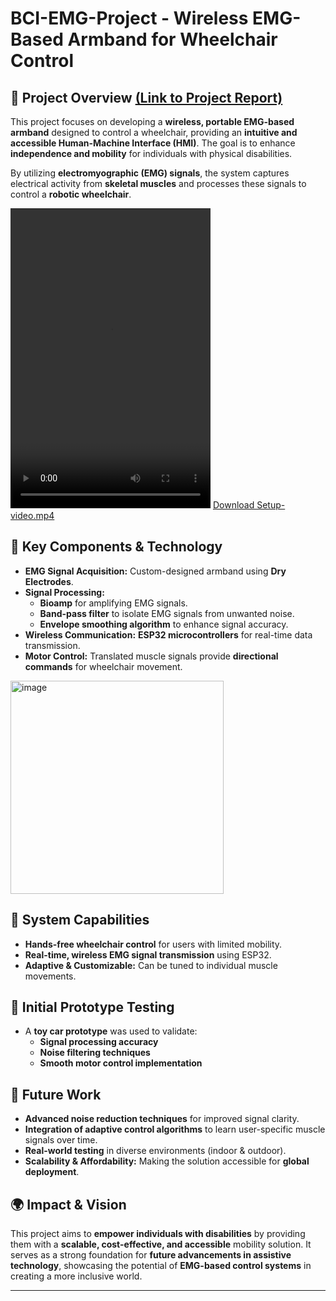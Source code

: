 # BCI-EMG-Project - Wireless EMG-Based Armband for Wheelchair Control  

## 🏥 Project Overview <a href="https://drive.google.com/file/d/1yrmmO3o-nB0ciMY7XeSuRiaIwhBL2Qsh/view?usp=sharing" target="_blank">(Link to Project Report)</a>
This project focuses on developing a **wireless, portable EMG-based armband** designed to control a wheelchair, providing an **intuitive and accessible Human-Machine Interface (HMI)**. The goal is to enhance **independence and mobility** for individuals with physical disabilities.  

By utilizing **electromyographic (EMG) signals**, the system captures electrical activity from **skeletal muscles** and processes these signals to control a **robotic wheelchair**.  


<video src="./setup video.mp4" width="320" height="480" controls></video>
[Download Setup-video.mp4](https://github.com/Smritigit1202/BCI-EMG-Project/edit/main/setup-video.mp4)

## 🔧 Key Components & Technology  
- **EMG Signal Acquisition:** Custom-designed armband using **Dry Electrodes**.  
- **Signal Processing:**  
  - **Bioamp** for amplifying EMG signals.  
  - **Band-pass filter** to isolate EMG signals from unwanted noise.  
  - **Envelope smoothing algorithm** to enhance signal accuracy.  
- **Wireless Communication:** **ESP32 microcontrollers** for real-time data transmission.  
- **Motor Control:** Translated muscle signals provide **directional commands** for wheelchair movement.  
<img width="341" alt="image" src="https://github.com/user-attachments/assets/de6cd603-c5a8-4f9b-ba6e-f16c89ba65b0" />

## 🎯 System Capabilities  
- **Hands-free wheelchair control** for users with limited mobility.  
- **Real-time, wireless EMG signal transmission** using ESP32.  
- **Adaptive & Customizable:** Can be tuned to individual muscle movements.  

## 🚗 Initial Prototype Testing  
- A **toy car prototype** was used to validate:  
  - **Signal processing accuracy**  
  - **Noise filtering techniques**  
  - **Smooth motor control implementation**  

## 🔬 Future Work  
- **Advanced noise reduction techniques** for improved signal clarity.  
- **Integration of adaptive control algorithms** to learn user-specific muscle signals over time.  
- **Real-world testing** in diverse environments (indoor & outdoor).  
- **Scalability & Affordability:** Making the solution accessible for **global deployment**.  

## 🌍 Impact & Vision  
This project aims to **empower individuals with disabilities** by providing them with a **scalable, cost-effective, and accessible** mobility solution. It serves as a strong foundation for **future advancements in assistive technology**, showcasing the potential of **EMG-based control systems** in creating a more inclusive world.  

---
